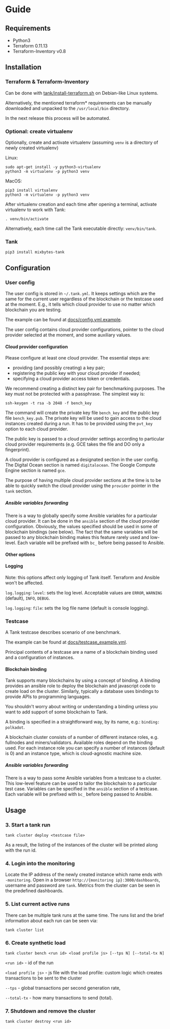 # Guide

## Requirements

- Python3
- Terraform 0.11.13
- Terraform-Inventory v0.8


## Installation

### Terraform & Terraform-Inventory

Can be done with [tank/install-terraform.sh](../../tank/install-terraform.sh) on Debian-like Linux systems.

Alternatively, the mentioned terraform* requirements can be manually downloaded and unpacked to the `/usr/local/bin` directory.

In the next release this process will be automated.

### Optional: create virtualenv

Optionally, create and activate virtualenv (assuming `venv` is a directory of newly created virtualenv)

Linux:
```shell
sudo apt-get install -y python3-virtualenv
python3 -m virtualenv -p python3 venv
```

MacOS:
```shell
pip3 install virtualenv
python3 -m virtualenv -p python3 venv
```

After virtualenv creation and each time after opening a terminal, activate virtualenv to work with Tank:

```shell
. venv/bin/activate
```

Alternatively, each time call the Tank executable directly: `venv/bin/tank`.

### Tank
```shell
pip3 install mixbytes-tank
```


## Configuration

### User config

The user config is stored in `~/.tank.yml`. It keeps settings which are the same for the current user regardless of the blockchain or the testcase used at the moment.
E.g., it tells which cloud provider to use no matter which blockchain you are testing.

The example can be found at [docs/config.yml.example](../config.yml.example).

The user config contains cloud provider configurations, pointer to the cloud provider selected at the moment, and some auxiliary values.

#### Cloud provider configuration

Please configure at least one cloud provider. The essential steps are:
* providing (and possibly creating) a key pair;
* registering the public key with your cloud provider if needed;
* specifying a cloud provider access token or credentials.

We recommend creating a distinct key pair for benchmarking purposes.
The key must not be protected with a passphrase.
The simplest way is:

```shell
ssh-keygen -t rsa -b 2048 -f bench_key
```

The command will create the private key file `bench_key` and the public key file `bench_key.pub`.
The private key will be used to gain access to the cloud instances created during a run.
It has to be provided using the `pvt_key` option to each cloud provider.

The public key is passed to a cloud provider settings according to particular cloud provider requirements (e.g. GCE takes the file and DO only a fingerprint).

A cloud provider is configured as a designated section in the user config.
The Digital Ocean section is named `digitalocean`.
The Google Compute Engine section is named `gce`.

The purpose of having multiple cloud provider sections at the time is to be able to quickly switch the cloud provider using the `provider` pointer in the `tank` section.

##### Ansible variables forwarding

There is a way to globally specify some Ansible variables for a particular cloud provider.
It can be done in the `ansible` section of the cloud provider configuration.
Obviously, the values specified should be used in some of blockchain bindings (see below).
The fact that the same variables will be passed to any blockchain binding makes this feature rarely used and low-level.
Each variable will be prefixed with `bc_` before being passed to Ansible.

#### Other options

#### Logging

Note: this options affect only logging of Tank itself. Terraform and Ansible won't be affected.

`log.logging`: `level`: sets the log level. Acceptable values are `ERROR`, `WARNING` (default), `INFO`, `DEBUG`.

`log.logging`: `file`: sets the log file name (default is console logging).

### Testcase

A Tank testcase describes scenario of one benchmark.

The example can be found at [docs/testcase_example.yml](../testcase_example.yml).

Principal contents of a testcase are a name of a blockchain binding used and a configuration of instances.

#### Blockchain binding

Tank supports many blockchains by using a concept of binding.
A binding provides an ansible role to deploy the blockchain and javascript code to create load on the cluster.
Similarly, typically a database uses bindings to provide APIs to programming languages.

You shouldn't worry about writing or understanding a binding unless you want to add support of some blockchain to Tank.

A binding is specified in a straightforward way, by its name, e.g.: `binding: polkadot`.

A blockchain cluster consists of a number of different instance roles, e.g. fullnodes and miners/validators.
Available roles depend on the binding used.
For each instance role you can specify a number of instances (default is 0) and an instance type, which is cloud-agnostic machine size.

##### Ansible variables forwarding

There is a way to pass some Ansible variables from a testcase to a cluster.
This low-level feature can be used to tailor the blockchain to a particular test case.
Variables can be specified in the `ansible` section of a testcase.
Each variable will be prefixed with `bc_` before being passed to Ansible.


## Usage

### 3. Start a tank run

```shell
tank cluster deploy <testcase file>
```

As a result, the listing of the instances of the cluster will be printed along with the run id.

### 4. Login into the monitoring

Locate the IP address of the newly created instance which name ends with `-monitoring`.
Open in a browser `http://{monitoring ip}:3000/dashboards`, username and password are `tank`.
Metrics from the cluster can be seen in the predefined dashboards.

### 5. List current active runs

There can be multiple tank runs at the same time. The runs list and the brief information about each run can be seen via: 

```shell
tank cluster list
```

### 6. Create synthetic load

```shell
tank cluster bench <run id> <load profile js> [--tps N] [--total-tx N]
```

`<run id>` - id of the run

`<load profile js>` - js file with the load profile: custom logic which creates transactions to be sent to the cluster

`--tps` - global transactions per second generation rate,

`--total-tx` - how many transactions to send (total).

### 7. Shutdown and remove the cluster

```shell
tank cluster destroy <run id>
```
